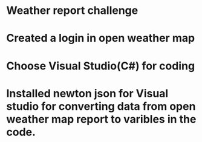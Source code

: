 # Weather report challenge
# Created a login in open weather map
# Choose Visual Studio(C#) for coding
# Installed newton json for Visual studio for converting data from open weather map report to varibles in the code.

